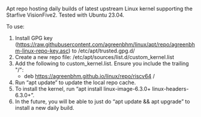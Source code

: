 Apt repo hosting daily builds of latest upstream Linux kernel supporting the Starfive VisionFive2.  Tested with Ubuntu 23.04.

To use: 

1. Install GPG key (https://raw.githubusercontent.com/agreenbhm/linux/apt/repo/agreenbhm-linux-repo-key.asc) to /etc/apt/trusted.gpg.d/
2. Create a new repo file: /etc/apt/sources/list.d/custom_kernel.list
3. Add the following to custom_kernel.list.  Ensure you include the trailing "/":
   * deb https://agreenbhm.github.io/linux/repo/riscv64 /
4. Run “apt update” to update the local repo cache.
5. To install the kernel, run “apt install linux-image-6.3.0+ linux-headers-6.3.0+”.
6. In the future, you will be able to just do “apt update && apt upgrade” to install a new daily build.

